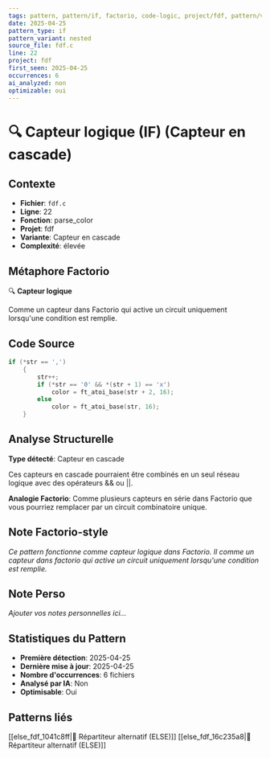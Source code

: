 ```yaml
---
tags: pattern, pattern/if, factorio, code-logic, project/fdf, pattern/variant/nested
date: 2025-04-25
pattern_type: if
pattern_variant: nested
source_file: fdf.c
line: 22
project: fdf
first_seen: 2025-04-25
occurrences: 6
ai_analyzed: non
optimizable: oui
---
```


# 🔍 Capteur logique (IF) (Capteur en cascade)

## Contexte
- **Fichier**: `fdf.c`
- **Ligne**: 22
- **Fonction**: parse_color
- **Projet**: fdf
- **Variante**: Capteur en cascade
- **Complexité**: élevée

## Métaphore Factorio
🔍 **Capteur logique**

Comme un capteur dans Factorio qui active un circuit uniquement lorsqu'une condition est remplie.

## Code Source
```c
if (*str == ',')
	{
		str++;
		if (*str == '0' && *(str + 1) == 'x')
			color = ft_atoi_base(str + 2, 16);
		else
			color = ft_atoi_base(str, 16);
	}
```

## Analyse Structurelle
**Type détecté**: Capteur en cascade

Ces capteurs en cascade pourraient être combinés en un seul réseau logique avec des opérateurs && ou ||.

**Analogie Factorio**:
Comme plusieurs capteurs en série dans Factorio que vous pourriez remplacer par un circuit combinatoire unique.

## Note Factorio-style
*Ce pattern fonctionne comme capteur logique dans Factorio. Il comme un capteur dans factorio qui active un circuit uniquement lorsqu'une condition est remplie.*

## Note Perso
*Ajouter vos notes personnelles ici...*

## Statistiques du Pattern
- **Première détection**: 2025-04-25
- **Dernière mise à jour**: 2025-04-25
- **Nombre d'occurrences**: 6 fichiers
- **Analysé par IA**: Non
- **Optimisable**: Oui

## Patterns liés
[[else_fdf_1041c8ff|🔀 Répartiteur alternatif (ELSE)]]
[[else_fdf_16c235a8|🔀 Répartiteur alternatif (ELSE)]]
